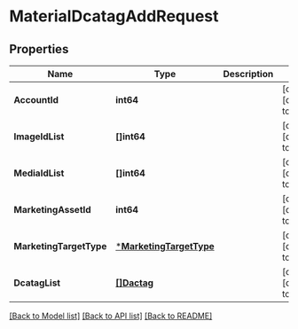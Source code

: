 # MaterialDcatagAddRequest

## Properties
Name | Type | Description | Notes
------------ | ------------- | ------------- | -------------
**AccountId** | **int64** |  | [optional] [default to null]
**ImageIdList** | **[]int64** |  | [optional] [default to null]
**MediaIdList** | **[]int64** |  | [optional] [default to null]
**MarketingAssetId** | **int64** |  | [optional] [default to null]
**MarketingTargetType** | [***MarketingTargetType**](MarketingTargetType.md) |  | [optional] [default to null]
**DcatagList** | [**[]Dactag**](dactag.md) |  | [optional] [default to null]

[[Back to Model list]](../README.md#documentation-for-models) [[Back to API list]](../README.md#documentation-for-api-endpoints) [[Back to README]](../README.md)


